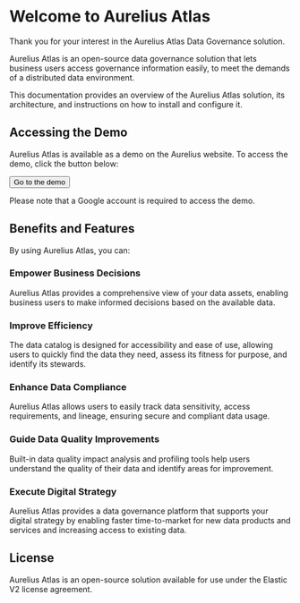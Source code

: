 # Welcome to Aurelius Atlas

Thank you for your interest in the Aurelius Atlas Data Governance solution.

Aurelius Atlas is an open-source data governance solution that lets business users access governance information
easily, to meet the demands of a distributed data environment.

This documentation provides an overview of the Aurelius Atlas solution, its architecture, and instructions on
how to install and configure it.

## Accessing the Demo

Aurelius Atlas is available as a demo on the Aurelius website. To access the demo, click the button below:

<form class="wy-control-group" action="https://aureliusdev.westeurope.cloudapp.azure.com/demo/atlas/">
    <button class="btn btn-success" type="submit">Go to the demo</button>
</form>

Please note that a Google account is required to access the demo.

## Benefits and Features

By using Aurelius Atlas, you can:

### Empower Business Decisions

Aurelius Atlas provides a comprehensive view of your data assets, enabling business users to make informed
decisions based on the available data.

### Improve Efficiency

The data catalog is designed for accessibility and ease of use, allowing users to quickly find the data they need,
assess its fitness for purpose, and identify its stewards.

### Enhance Data Compliance

Aurelius Atlas allows users to easily track data sensitivity, access requirements, and lineage, ensuring secure
and compliant data usage.

### Guide Data Quality Improvements

Built-in data quality impact analysis and profiling tools help users understand the quality of their data and
identify areas for improvement.

### Execute Digital Strategy

Aurelius Atlas provides a data governance platform that supports your digital strategy by enabling faster
time-to-market for new data products and services and increasing access to existing data.

## License

Aurelius Atlas is an open-source solution available for use under the Elastic V2 license agreement.
